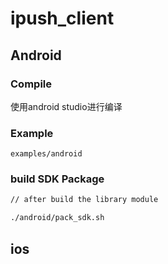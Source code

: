 # ipush_client

## Android

### Compile

使用android studio进行编译

### Example

```
examples/android
```

### build SDK Package

```bash
// after build the library module

./android/pack_sdk.sh
```

## ios
